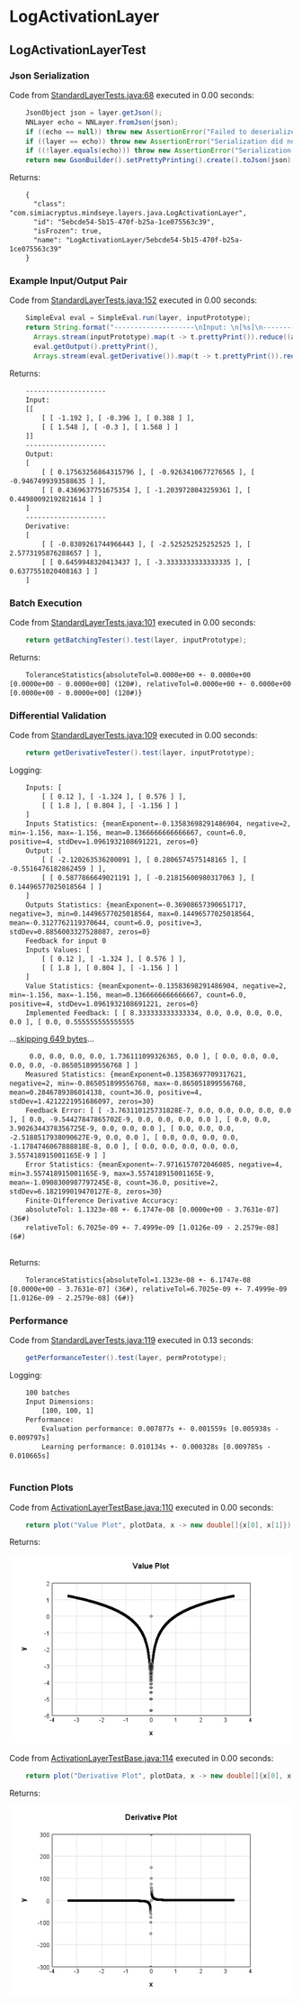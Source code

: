 # LogActivationLayer
## LogActivationLayerTest
### Json Serialization
Code from [StandardLayerTests.java:68](../../../../../../../src/main/java/com/simiacryptus/mindseye/test/StandardLayerTests.java#L68) executed in 0.00 seconds: 
```java
    JsonObject json = layer.getJson();
    NNLayer echo = NNLayer.fromJson(json);
    if ((echo == null)) throw new AssertionError("Failed to deserialize");
    if ((layer == echo)) throw new AssertionError("Serialization did not copy");
    if ((!layer.equals(echo))) throw new AssertionError("Serialization not equal");
    return new GsonBuilder().setPrettyPrinting().create().toJson(json);
```

Returns: 

```
    {
      "class": "com.simiacryptus.mindseye.layers.java.LogActivationLayer",
      "id": "5ebcde54-5b15-470f-b25a-1ce075563c39",
      "isFrozen": true,
      "name": "LogActivationLayer/5ebcde54-5b15-470f-b25a-1ce075563c39"
    }
```



### Example Input/Output Pair
Code from [StandardLayerTests.java:152](../../../../../../../src/main/java/com/simiacryptus/mindseye/test/StandardLayerTests.java#L152) executed in 0.00 seconds: 
```java
    SimpleEval eval = SimpleEval.run(layer, inputPrototype);
    return String.format("--------------------\nInput: \n[%s]\n--------------------\nOutput: \n%s\n--------------------\nDerivative: \n%s",
      Arrays.stream(inputPrototype).map(t -> t.prettyPrint()).reduce((a, b) -> a + ",\n" + b).get(),
      eval.getOutput().prettyPrint(),
      Arrays.stream(eval.getDerivative()).map(t -> t.prettyPrint()).reduce((a, b) -> a + ",\n" + b).get());
```

Returns: 

```
    --------------------
    Input: 
    [[
    	[ [ -1.192 ], [ -0.396 ], [ 0.388 ] ],
    	[ [ 1.548 ], [ -0.3 ], [ 1.568 ] ]
    ]]
    --------------------
    Output: 
    [
    	[ [ 0.17563256864315796 ], [ -0.9263410677276565 ], [ -0.9467499393588635 ] ],
    	[ [ 0.4369637751675354 ], [ -1.2039728043259361 ], [ 0.44980092192821614 ] ]
    ]
    --------------------
    Derivative: 
    [
    	[ [ -0.8389261744966443 ], [ -2.525252525252525 ], [ 2.5773195876288657 ] ],
    	[ [ 0.6459948320413437 ], [ -3.3333333333333335 ], [ 0.6377551020408163 ] ]
    ]
```



### Batch Execution
Code from [StandardLayerTests.java:101](../../../../../../../src/main/java/com/simiacryptus/mindseye/test/StandardLayerTests.java#L101) executed in 0.00 seconds: 
```java
    return getBatchingTester().test(layer, inputPrototype);
```

Returns: 

```
    ToleranceStatistics{absoluteTol=0.0000e+00 +- 0.0000e+00 [0.0000e+00 - 0.0000e+00] (120#), relativeTol=0.0000e+00 +- 0.0000e+00 [0.0000e+00 - 0.0000e+00] (120#)}
```



### Differential Validation
Code from [StandardLayerTests.java:109](../../../../../../../src/main/java/com/simiacryptus/mindseye/test/StandardLayerTests.java#L109) executed in 0.00 seconds: 
```java
    return getDerivativeTester().test(layer, inputPrototype);
```
Logging: 
```
    Inputs: [
    	[ [ 0.12 ], [ -1.324 ], [ 0.576 ] ],
    	[ [ 1.8 ], [ 0.804 ], [ -1.156 ] ]
    ]
    Inputs Statistics: {meanExponent=-0.13583698291486904, negative=2, min=-1.156, max=-1.156, mean=0.1366666666666667, count=6.0, positive=4, stdDev=1.0961932108691221, zeros=0}
    Output: [
    	[ [ -2.120263536200091 ], [ 0.2806574575148165 ], [ -0.5516476182862459 ] ],
    	[ [ 0.5877866649021191 ], [ -0.21815600980317063 ], [ 0.14496577025018564 ] ]
    ]
    Outputs Statistics: {meanExponent=-0.36908657390651717, negative=3, min=0.14496577025018564, max=0.14496577025018564, mean=-0.3127762119370644, count=6.0, positive=3, stdDev=0.8856003327528087, zeros=0}
    Feedback for input 0
    Inputs Values: [
    	[ [ 0.12 ], [ -1.324 ], [ 0.576 ] ],
    	[ [ 1.8 ], [ 0.804 ], [ -1.156 ] ]
    ]
    Value Statistics: {meanExponent=-0.13583698291486904, negative=2, min=-1.156, max=-1.156, mean=0.1366666666666667, count=6.0, positive=4, stdDev=1.0961932108691221, zeros=0}
    Implemented Feedback: [ [ 8.333333333333334, 0.0, 0.0, 0.0, 0.0, 0.0 ], [ 0.0, 0.555555555555555
```
...[skipping 649 bytes](etc/120.txt)...
```
     0.0, 0.0, 0.0, 0.0, 1.736111099326365, 0.0 ], [ 0.0, 0.0, 0.0, 0.0, 0.0, -0.865051899556768 ] ]
    Measured Statistics: {meanExponent=0.13583697709317621, negative=2, min=-0.865051899556768, max=-0.865051899556768, mean=0.2846789386014138, count=36.0, positive=4, stdDev=1.4212221951686097, zeros=30}
    Feedback Error: [ [ -3.763110125731828E-7, 0.0, 0.0, 0.0, 0.0, 0.0 ], [ 0.0, -9.54427847865702E-9, 0.0, 0.0, 0.0, 0.0 ], [ 0.0, 0.0, 3.9026344378356725E-9, 0.0, 0.0, 0.0 ], [ 0.0, 0.0, 0.0, -2.5188517938090627E-9, 0.0, 0.0 ], [ 0.0, 0.0, 0.0, 0.0, -1.1784746067888818E-8, 0.0 ], [ 0.0, 0.0, 0.0, 0.0, 0.0, 3.557418915001165E-9 ] ]
    Error Statistics: {meanExponent=-7.9716157072046085, negative=4, min=3.557418915001165E-9, max=3.557418915001165E-9, mean=-1.0908300987797245E-8, count=36.0, positive=2, stdDev=6.182199019470127E-8, zeros=30}
    Finite-Difference Derivative Accuracy:
    absoluteTol: 1.1323e-08 +- 6.1747e-08 [0.0000e+00 - 3.7631e-07] (36#)
    relativeTol: 6.7025e-09 +- 7.4999e-09 [1.0126e-09 - 2.2579e-08] (6#)
    
```

Returns: 

```
    ToleranceStatistics{absoluteTol=1.1323e-08 +- 6.1747e-08 [0.0000e+00 - 3.7631e-07] (36#), relativeTol=6.7025e-09 +- 7.4999e-09 [1.0126e-09 - 2.2579e-08] (6#)}
```



### Performance
Code from [StandardLayerTests.java:119](../../../../../../../src/main/java/com/simiacryptus/mindseye/test/StandardLayerTests.java#L119) executed in 0.13 seconds: 
```java
    getPerformanceTester().test(layer, permPrototype);
```
Logging: 
```
    100 batches
    Input Dimensions:
    	[100, 100, 1]
    Performance:
    	Evaluation performance: 0.007877s +- 0.001559s [0.005938s - 0.009797s]
    	Learning performance: 0.010134s +- 0.000328s [0.009785s - 0.010665s]
    
```

### Function Plots
Code from [ActivationLayerTestBase.java:110](../../../../../../../src/test/java/com/simiacryptus/mindseye/layers/java/ActivationLayerTestBase.java#L110) executed in 0.00 seconds: 
```java
    return plot("Value Plot", plotData, x -> new double[]{x[0], x[1]});
```

Returns: 

![Result](etc/test.656.png)



Code from [ActivationLayerTestBase.java:114](../../../../../../../src/test/java/com/simiacryptus/mindseye/layers/java/ActivationLayerTestBase.java#L114) executed in 0.00 seconds: 
```java
    return plot("Derivative Plot", plotData, x -> new double[]{x[0], x[2]});
```

Returns: 

![Result](etc/test.657.png)



